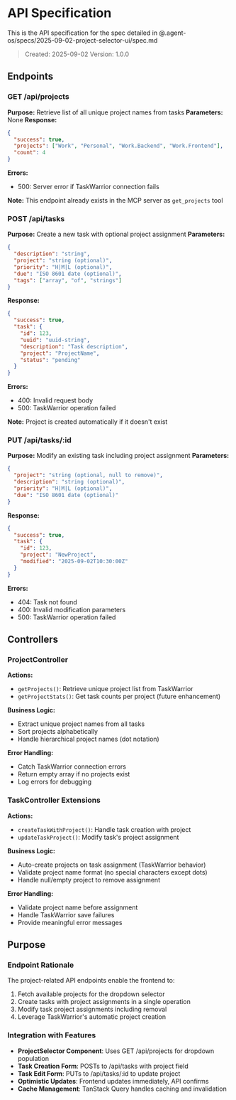 # API Specification

This is the API specification for the spec detailed in @.agent-os/specs/2025-09-02-project-selector-ui/spec.md

> Created: 2025-09-02
> Version: 1.0.0

## Endpoints

### GET /api/projects

**Purpose:** Retrieve list of all unique project names from tasks
**Parameters:** None
**Response:** 
```json
{
  "success": true,
  "projects": ["Work", "Personal", "Work.Backend", "Work.Frontend"],
  "count": 4
}
```
**Errors:** 
- 500: Server error if TaskWarrior connection fails

**Note:** This endpoint already exists in the MCP server as `get_projects` tool

### POST /api/tasks

**Purpose:** Create a new task with optional project assignment
**Parameters:**
```json
{
  "description": "string",
  "project": "string (optional)",
  "priority": "H|M|L (optional)",
  "due": "ISO 8601 date (optional)",
  "tags": ["array", "of", "strings"] 
}
```
**Response:**
```json
{
  "success": true,
  "task": {
    "id": 123,
    "uuid": "uuid-string",
    "description": "Task description",
    "project": "ProjectName",
    "status": "pending"
  }
}
```
**Errors:**
- 400: Invalid request body
- 500: TaskWarrior operation failed

**Note:** Project is created automatically if it doesn't exist

### PUT /api/tasks/:id

**Purpose:** Modify an existing task including project assignment
**Parameters:**
```json
{
  "project": "string (optional, null to remove)",
  "description": "string (optional)",
  "priority": "H|M|L (optional)",
  "due": "ISO 8601 date (optional)"
}
```
**Response:**
```json
{
  "success": true,
  "task": {
    "id": 123,
    "project": "NewProject",
    "modified": "2025-09-02T10:30:00Z"
  }
}
```
**Errors:**
- 404: Task not found
- 400: Invalid modification parameters
- 500: TaskWarrior operation failed

## Controllers

### ProjectController

**Actions:**
- `getProjects()`: Retrieve unique project list from TaskWarrior
- `getProjectStats()`: Get task counts per project (future enhancement)

**Business Logic:**
- Extract unique project names from all tasks
- Sort projects alphabetically
- Handle hierarchical project names (dot notation)

**Error Handling:**
- Catch TaskWarrior connection errors
- Return empty array if no projects exist
- Log errors for debugging

### TaskController Extensions

**Actions:**
- `createTaskWithProject()`: Handle task creation with project
- `updateTaskProject()`: Modify task's project assignment

**Business Logic:**
- Auto-create projects on task assignment (TaskWarrior behavior)
- Validate project name format (no special characters except dots)
- Handle null/empty project to remove assignment

**Error Handling:**
- Validate project name before assignment
- Handle TaskWarrior save failures
- Provide meaningful error messages

## Purpose

### Endpoint Rationale

The project-related API endpoints enable the frontend to:
1. Fetch available projects for the dropdown selector
2. Create tasks with project assignments in a single operation
3. Modify task project assignments including removal
4. Leverage TaskWarrior's automatic project creation

### Integration with Features

- **ProjectSelector Component**: Uses GET /api/projects for dropdown population
- **Task Creation Form**: POSTs to /api/tasks with project field
- **Task Edit Form**: PUTs to /api/tasks/:id to update project
- **Optimistic Updates**: Frontend updates immediately, API confirms
- **Cache Management**: TanStack Query handles caching and invalidation
